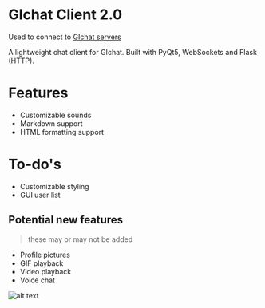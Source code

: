 # GIchat Client 2.0
Used to connect to [GIchat servers](https://github.com/HazmatPants/GIchat-server)

A lightweight chat client for GIchat. Built with PyQt5, WebSockets and Flask (HTTP).

# Features
- Customizable sounds
- Markdown support
- HTML formatting support

# To-do's
- Customizable styling
- GUI user list

## Potential new features
> these may or may not be added
- Profile pictures
- GIF playback
- Video playback
- Voice chat



![alt text](https://hazmatpants.github.io/images/gichat_funny.png)
